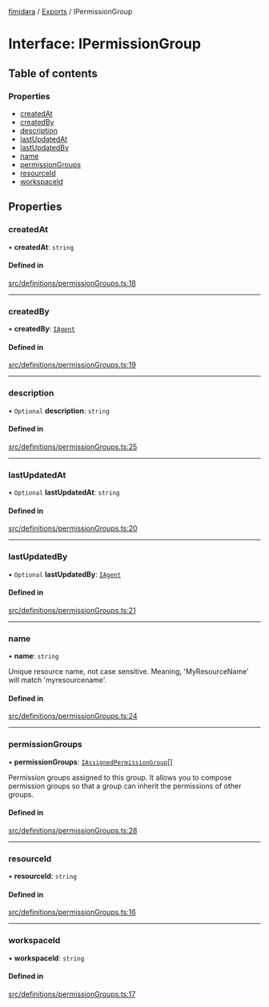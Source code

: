 [fimidara](../README.md) / [Exports](../modules.md) / IPermissionGroup

# Interface: IPermissionGroup

## Table of contents

### Properties

- [createdAt](IPermissionGroup.md#createdat)
- [createdBy](IPermissionGroup.md#createdby)
- [description](IPermissionGroup.md#description)
- [lastUpdatedAt](IPermissionGroup.md#lastupdatedat)
- [lastUpdatedBy](IPermissionGroup.md#lastupdatedby)
- [name](IPermissionGroup.md#name)
- [permissionGroups](IPermissionGroup.md#permissiongroups)
- [resourceId](IPermissionGroup.md#resourceid)
- [workspaceId](IPermissionGroup.md#workspaceid)

## Properties

### createdAt

• **createdAt**: `string`

#### Defined in

[src/definitions/permissionGroups.ts:18](https://github.com/softkave/files-js/blob/852341e/src/definitions/permissionGroups.ts#L18)

___

### createdBy

• **createdBy**: [`IAgent`](IAgent.md)

#### Defined in

[src/definitions/permissionGroups.ts:19](https://github.com/softkave/files-js/blob/852341e/src/definitions/permissionGroups.ts#L19)

___

### description

• `Optional` **description**: `string`

#### Defined in

[src/definitions/permissionGroups.ts:25](https://github.com/softkave/files-js/blob/852341e/src/definitions/permissionGroups.ts#L25)

___

### lastUpdatedAt

• `Optional` **lastUpdatedAt**: `string`

#### Defined in

[src/definitions/permissionGroups.ts:20](https://github.com/softkave/files-js/blob/852341e/src/definitions/permissionGroups.ts#L20)

___

### lastUpdatedBy

• `Optional` **lastUpdatedBy**: [`IAgent`](IAgent.md)

#### Defined in

[src/definitions/permissionGroups.ts:21](https://github.com/softkave/files-js/blob/852341e/src/definitions/permissionGroups.ts#L21)

___

### name

• **name**: `string`

Unique resource name, not case sensitive. Meaning, 'MyResourceName' will match 'myresourcename'.

#### Defined in

[src/definitions/permissionGroups.ts:24](https://github.com/softkave/files-js/blob/852341e/src/definitions/permissionGroups.ts#L24)

___

### permissionGroups

• **permissionGroups**: [`IAssignedPermissionGroup`](IAssignedPermissionGroup.md)[]

Permission groups assigned to this group. It allows you to compose permission groups so that a group can inherit the permissions of other groups.

#### Defined in

[src/definitions/permissionGroups.ts:28](https://github.com/softkave/files-js/blob/852341e/src/definitions/permissionGroups.ts#L28)

___

### resourceId

• **resourceId**: `string`

#### Defined in

[src/definitions/permissionGroups.ts:16](https://github.com/softkave/files-js/blob/852341e/src/definitions/permissionGroups.ts#L16)

___

### workspaceId

• **workspaceId**: `string`

#### Defined in

[src/definitions/permissionGroups.ts:17](https://github.com/softkave/files-js/blob/852341e/src/definitions/permissionGroups.ts#L17)
